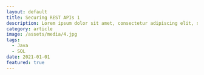 ```yaml
---
layout: default
title: Securing REST APIs 1
description: Lorem ipsum dolor sit amet, consectetur adipiscing elit, sed do eiusmod tempor incididunt ut labore et dolore magna aliqua. Ut enim ad minim veniam, quis nostrud exercitation ullamco laboris nisi ut aliquip ex ea commodo consequat.
category: article
image: /assets/media/4.jpg
tags:
  - Java
  - SQL
date: 2021-01-01
featured: true
---
```

